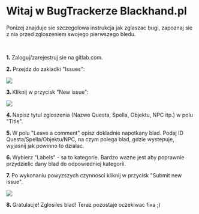<html>
<b><h1>Witaj w BugTrackerze Blackhand.pl</h1></b>
<p>Ponizej znajduje sie szczegolowa instrukcja jak zglaszac bugi, zapoznaj sie z nia przed zgloszeniem swojego pierwszego bledu.</p>
<br>
<p><b>1.</b> Zaloguj/zarejestruj sie na gitlab.com.</p>
<p><b>2.</b> Przejdz do zakladki "Issues": </p>
<img src="http://blackhand.pl/wod/bugtracker/img_tutorial/1.png">
<p><b>3. </b> Kliknij w przycisk "New issue":</p>
<img src="http://blackhand.pl/wod/bugtracker/img_tutorial/2.png">
<p><b>4. </b> Napisz tytul zgloszenia (Nazwe Questa, Spella, Objektu, NPC itp.) w polu "Title".</p>
<p><b>5. </b> W polu "Leave a comment" opisz dokladnie napotkany blad. Podaj ID Questa/Spella/Objektu/NPC, na czym polega blad, gdzie wystepuje, wyjasnij jak powinno to dzialac. </p>
<p><b>6. </b> Wybierz "Labels" - sa to kategorie. Bardzo wazne jest aby poprawnie przydzielic dany blad do odpowiedniej kategorii.</p>
<p><b>7. </b> Po wykonaniu powyzszych czynnosci kliknij w przycisk "Submit new issue".</p>
<img src="http://blackhand.pl/wod/bugtracker/img_tutorial/3.png">
<p><b>8. </b> Gratulacje! Zglosiles blad! Teraz pozostaje oczekiwac fixa ;) </p>
